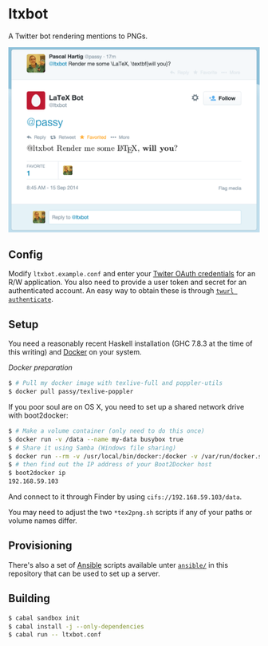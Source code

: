 # ltxbot

A Twitter bot rendering mentions to PNGs.

![Screenshot](media/screenshot.png)

## Config

Modify `ltxbot.example.conf` and enter your [Twiter OAuth
credentials](https://apps.twitter.com/) for an R/W application.
You also need to provide a user token and secret for an authenticated account.
An easy way to obtain these is through
[`twurl authenticate`](https://github.com/twitter/twurl).

## Setup

You need a reasonably recent Haskell installation (GHC 7.8.3 at the time of this
writing) and [Docker](https://docker.com) on your system.

*Docker preparation*

```bash
$ # Pull my docker image with texlive-full and poppler-utils
$ docker pull passy/texlive-poppler
```


If you poor soul are on OS X, you need to set up a shared network drive
with boot2docker:

```bash
$ # Make a volume container (only need to do this once)
$ docker run -v /data --name my-data busybox true
$ # Share it using Samba (Windows file sharing)
$ docker run --rm -v /usr/local/bin/docker:/docker -v /var/run/docker.sock:/docker.sock svendowideit/samba my-data
$ # then find out the IP address of your Boot2Docker host
$ boot2docker ip
192.168.59.103
```

And connect to it through Finder by using `cifs://192.168.59.103/data`.

You may need to adjust the two `*tex2png.sh` scripts if any of your paths or
volume names differ.

## Provisioning

There's also a set of [Ansible](http://ansible.com) scripts available unter
[`ansible/`](ansible/) in this repository that can be used to set up a server.

## Building

```bash
$ cabal sandbox init
$ cabal install -j --only-dependencies
$ cabal run -- ltxbot.conf
```
